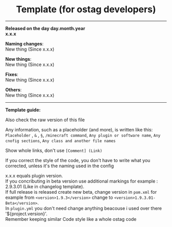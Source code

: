 <div align="center">

# Template (for ostag developers)
</div>

-----------------------------------------------------------------
**Released on the day day.month.year** <br/>
**x.x.x** <br/>

__Naming changes__: <br/>
New thing (Since x.x.x)  <br/>

__New things__: <br/>
New thing (Since x.x.x)  <br/>

__Fixes__: <br/>
New thing (Since x.x.x)  <br/>

__Others__: <br/>
New thing (Since x.x.x)  <br/>

-------------------------------------------------
__Template guide:__ <br/>

Also check the raw version of this file

Any information, such as a placeholder (and more), is written like this: `Placeholder` , `&` , `§`, `/minecraft command`, `Any plugin or software name`, `Any cnofig sections`, `Any class and another file names`<br/>

Show whole links, don't use `[Comment] (Link)` <br/>

If you correct the style of the code, you don't have to write what you corrected, unless it's the naming used in the config

x.x.x equals plugin version. <br/>
If you concributing in beta version use additional markings for example : 2.9.3.01 (Like in changelog template). <br/>
If full release is released create new beta, change version  in `pom.xml` for example from `<version>1.9.3</version>` change to `<version>1.9.3.01-Beta</version>`. <br/>
In `plugin.yml` you don't need change anything  beacouse i used over there '${project.version}'. <br/>
Remember keeping similar Code style like a whole ostag code <br/>

